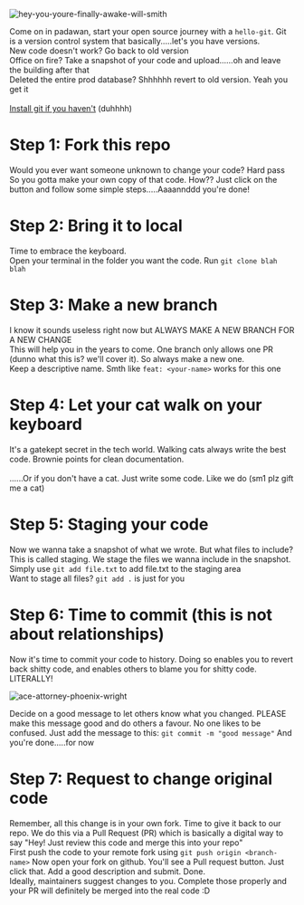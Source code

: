 ![hey-you-youre-finally-awake-will-smith](https://github.com/c-d-a-o/hello-git/assets/124515922/f2a35f9e-d353-49b9-bc4c-a91e4d450280)

Come on in padawan, start your open source journey with a `hello-git`. Git is a version control system that basically.....let's you have versions.
<br>
New code doesn't work? Go back to old version
<br>
Office on fire? Take a snapshot of your code and upload......oh and leave the building after that
<br>
Deleted the entire prod database? Shhhhhh revert to old version. Yeah you get it
<br>
<br>
[Install git if you haven't](https://git-scm.com/download/win) (duhhhh)

# Step 1: Fork this repo
Would you ever want someone unknown to change your code? Hard pass
<br>
So you gotta make your own copy of that code. How?? Just click on the button and follow some simple steps.....Aaaannddd you're done!
<image of fork thngy here>
<br>

# Step 2: Bring it to local
Time to embrace the keyboard.
<br>
Open your terminal in the folder you want the code. Run `git clone blah blah`
<br>

# Step 3: Make a new branch
I know it sounds useless right now but ALWAYS MAKE A NEW BRANCH FOR A NEW CHANGE
<br>
This will help you in the years to come. One branch only allows one PR (dunno what this is? we'll cover it). So always make a new one.
<br>
Keep a descriptive name. Smth like `feat: <your-name>` works for this one
<br>

# Step 4: Let your cat walk on your keyboard
It's a gatekept secret in the tech world. Walking cats always write the best code. Brownie points for clean documentation.
<br>
<br>
......Or if you don't have a cat. Just write some code. Like we do (sm1 plz gift me a cat)
<br>

# Step 5: Staging your code
Now we wanna take a snapshot of what we wrote. But what files to include?
<br>
This is called staging. We stage the files we wanna include in the snapshot.
<br>
Simply use `git add file.txt` to add file.txt to the staging area
<br>
Want to stage all files? `git add .` is just for you
<br>

# Step 6: Time to commit (this is not about relationships)
Now it's time to commit your code to history. Doing so enables you to revert back shitty code, and enables others to blame you for shitty code. LITERALLY!

![ace-attorney-phoenix-wright](https://github.com/c-d-a-o/hello-git/assets/124515922/333a585c-a8a3-440d-8dec-04688f7c29e4)

Decide on a good message to let others know what you changed. PLEASE make this message good and do others a favour. No one likes to be confused.
Just add the message to this: `git commit -m "good message"`
And you're done.....for now
<br>

# Step 7: Request to change original code
Remember, all this change is in your own fork. Time to give it back to our repo. We do this via a Pull Request (PR) which is basically a digital way to say "Hey! Just review this code and merge this into your repo"
<br>
First push the code to your remote fork using `git push origin <branch-name>`
Now open your fork on github. You'll see a Pull request button. Just click that. Add a good description and submit. Done.
<br>
Ideally, maintainers suggest changes to you. Complete those properly and your PR will  definitely be merged into the real code :D 
